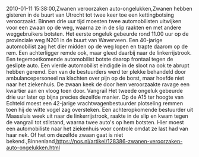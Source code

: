 2010-01-11 15:38:00,Zwanen veroorzaken auto-ongelukken,Zwanen hebben gisteren in de buurt van Utrecht tot twee keer toe een kettingbotsing veroorzaakt. Binnen drie uur tijd moesten twee automobilisten uitwijken voor een zwaan op de weg, waarna ze in de slip raakten en met andere weggebruikers botsten. Het eerste ongeluk gebeurde rond 11.00 uur op de provinciale weg N201 in de buurt van Waverveen. Een 40-jarige automobilist zag het dier midden op de weg lopen en trapte daarom op de rem. Een achterligger remde ook, maar gleed daarbij naar de linkerrijstrook. Een tegemoetkomende automobilist botste daarop frontaal tegen de geslipte auto. Een vierde automobilist eindigde in de sloot na ook te abrupt hebben geremd. Een van de bestuurders werd ter plekke behandeld door ambulancepersoneel na klachten over pijn op de borst, maar hoefde niet naar het ziekenhuis. De zwaan keek de door hem veroorzaakte ravage een kwartier aan en vloog toen door. Vangrail Het tweede ongeluk gebeurde drie uur later op bijna precies dezelfde manier. Op de A15 ter hoogte van Echteld moest een 42-jarige vrachtwagenbestuurder plotseling remmen toen hij de witte vogel zag oversteken. Een achteropkomende bestuurder uit Maassluis week uit naar de linkerrijstrook, raakte in de slip en kwam tegen de vangrail tot stilstand, waarna twee auto's op hem botsten. Hier moest een automobiliste naar het ziekenhuis voor controle omdat ze last had van haar nek. Of het om dezelfde zwaan gaat is niet bekend.,Binnenland,https://nos.nl/artikel/128386-zwanen-veroorzaken-auto-ongelukken.html